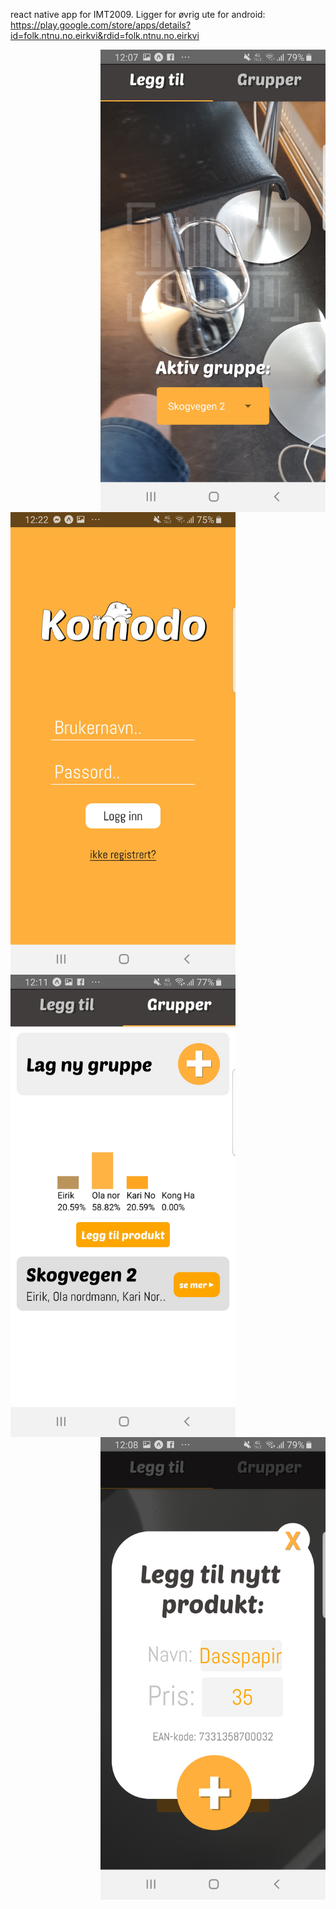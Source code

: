 react native app for IMT2009. Ligger for øvrig ute for android: https://play.google.com/store/apps/details?id=folk.ntnu.no.eirkvi&rdid=folk.ntnu.no.eirkvi

<img align="right" width="360" height="740" src="Screenshot_20190516-120759_Expo.jpg">
<img align="left" width="360" height="740" src="Kopi av Screenshot_20190516-122201_Expo.jpg">
<img align="left" width="360" height="740" src="Kopi av Screenshot_20190516-121154_Expo.jpg">
<img align="right" width="360" height="740" src="Kopi av Screenshot_20190516-120827_Expo.jpg">

